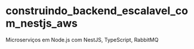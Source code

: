 # construindo_backend_escalavel_com_nestjs_aws
Microserviços em Node.js com NestJS, TypeScript, RabbitMQ
